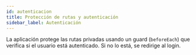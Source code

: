 ```yaml
---
id: autenticacion
title: Protección de rutas y autenticación
sidebar_label: Autenticación
---
```


La aplicación protege las rutas privadas usando un guard (`beforeEach`) que verifica si el usuario está autenticado. Si no lo está, se redirige al login.